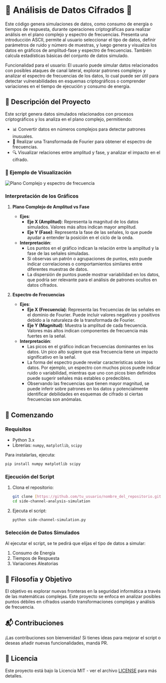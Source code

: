 # 🔮 Análisis  de Datos Cifrados 🔐

Este código genera simulaciones de datos, como consumo de energía o tiempos de respuesta, durante operaciones criptográficas para realizar análisis en el plano complejo y espectro de frecuencias. Presenta una introducción ASCII, permite al usuario seleccionar el tipo de datos, definir parámetros de ruido y número de muestras, y luego genera y visualiza los datos en gráficos de amplitud-fase y espectro de frecuencias. También calcula estadísticas básicas del conjunto de datos simulado.

Funcionalidad para el usuario:
El usuario puede simular datos relacionados con posibles ataques de canal lateral, explorar patrones complejos y analizar el espectro de frecuencias de los datos, lo cual puede ser útil para detectar vulnerabilidades en esquemas criptográficos o comprender variaciones en el tiempo de ejecución y consumo de energía.
## 📜 Descripción del Proyecto

Este script genera datos simulados relacionados con procesos criptográficos y los analiza en el plano complejo, permitiendo:
- 📊 Convertir datos en números complejos para detectar patrones inusuales.
- 🧩 Realizar una Transformada de Fourier para obtener el espectro de frecuencias.
- 🔍 Visualizar relaciones entre amplitud y fase, y analizar el impacto en el cifrado.

### 🎥 Ejemplo de Visualización

![Plano Complejo y espectro de frecuencia](https://i.imgur.com/esimQYF.png) 

### Interpretación de los Gráficos

1. **Plano Complejo de Amplitud vs Fase**
   - **Ejes**:
     - **Eje X (Amplitud)**: Representa la magnitud de los datos simulados. Valores más altos indican mayor amplitud.
     - **Eje Y (Fase)**: Representa la fase de las señales, lo que puede ayudar a entender la posición en el ciclo de la onda.
   - **Interpretación**:
     - Los puntos en el gráfico indican la relación entre la amplitud y la fase de las señales simuladas.
     - Si observas un patrón o agrupaciones de puntos, esto puede indicar correlaciones o comportamientos similares entre diferentes muestras de datos.
     - La dispersión de puntos puede mostrar variabilidad en los datos, que podría ser relevante para el análisis de patrones ocultos en datos cifrados.

2. **Espectro de Frecuencias**
   - **Ejes**:
     - **Eje X (Frecuencia)**: Representa las frecuencias de las señales en el dominio de Fourier. Puede incluir valores negativos y positivos debido a la naturaleza de la transformada de Fourier.
     - **Eje Y (Magnitud)**: Muestra la amplitud de cada frecuencia. Valores más altos indican componentes de frecuencia más fuertes en la señal.
   - **Interpretación**:
     - Las picos en el gráfico indican frecuencias dominantes en los datos. Un pico alto sugiere que esa frecuencia tiene un impacto significativo en la señal.
     - La forma del espectro puede revelar características sobre los datos. Por ejemplo, un espectro con muchos picos puede indicar ruido o variabilidad, mientras que uno con picos bien definidos puede sugerir señales más estables o predecibles.
     - Observando las frecuencias que tienen mayor magnitud, se puede inferir sobre patrones en los datos y potencialmente identificar debilidades en esquemas de cifrado si ciertas frecuencias son anómalas.


## 🚀 Comenzando

### Requisitos

- Python 3.x
- Librerías: `numpy`, `matplotlib`, `scipy`

Para instalarlas, ejecuta:

```bash
pip install numpy matplotlib scipy
```

### Ejecución del Script

1. Clona el repositorio:

    ```bash
    git clone [https://github.com/tu_usuario/nombre_del_repositorio.git](https://github.com/Nexxus67/side-channel-analysis-simulation)
    cd side-channel-analysis-simulation
    ```

2. Ejecuta el script:

    ```bash
    python side-channel-simulation.py
    ```

### Selección de Datos Simulados

Al ejecutar el script, se te pedirá que elijas el tipo de datos a simular:
1. Consumo de Energía
2. Tiempos de Respuesta
3. Variaciones Aleatorias

## 🧠 Filosofía y Objetivo

El objetivo es explorar nuevas fronteras en la seguridad informática a través de las matemáticas complejas. Este proyecto se enfoca en analizar posibles puntos débiles en cifrados usando transformaciones complejas y análisis de frecuencia.

## 📬 Contribuciones

¡Las contribuciones son bienvenidas! Si tienes ideas para mejorar el script o deseas añadir nuevas funcionalidades, mandá PR.

## 📜 Licencia

Este proyecto está bajo la Licencia MIT - ver el archivo [LICENSE](LICENSE) para más detalles.

